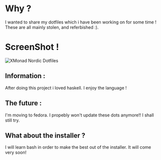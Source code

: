 # Why ? 
I wanted to share my dotfiles which i have been working on for some time ! These are all mainly stolen, and referbished :).

# ScreenShot !
<img src="https://preview.redd.it/q3flvniymct71.png?width=640&crop=smart&auto=webp&s=758a81e505ed82ccc29db947cf31b3b211f272aa" alt="XMonad Nordic Dotfiles">

## Information : 
After doing this project i loved haskell. I enjoy the language !

## The future : 
I'm moving to fedora. I propebly won't update these dots anymore!! I shall still try.

## What about the installer ? 
I will learn bash in order to make the best out of the installer. It will come very soon!
